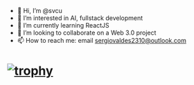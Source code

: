 - 👋 Hi, I’m @svcu
- 👀 I’m interested in AI, fullstack development
- 🌱 I’m currently learning ReactJS
- 💞️ I’m looking to collaborate on a Web 3.0 project
- 📫 How to reach me: email sergiovaldes2310@outlook.com

# [![trophy](https://github-profile-trophy.vercel.app/?username=svcu)](https://github.com/svcu/github-profile-trophy)

<!---
svcu/svcu is a ✨ special ✨ repository because its `README.md` (this file) appears on your GitHub profile.
You can click the Preview link to take a look at your changes.
--->

